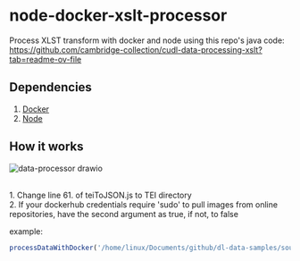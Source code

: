# node-docker-xslt-processor
Process XLST transform with docker and node using this repo's java code: https://github.com/cambridge-collection/cudl-data-processing-xslt?tab=readme-ov-file

## Dependencies

1. [Docker](https://www.docker.com/products/docker-desktop/)
2. [Node](https://nodejs.org/en/download)

## How it works

![data-processor drawio](https://github.com/shenuka-jayasinghe/node-docker-xlst-processor/assets/137282472/26839a60-c89f-4035-a75f-f45abf6f3819)


<br>
1. Change line 61. of teiToJSON.js to TEI directory
<br>
2. If your dockerhub credentials require 'sudo' to pull images from online repositories, have the second argument as true, if not, to false

example:
```js
processDataWithDocker('/home/linux/Documents/github/dl-data-samples/source-data/data/items/data/tei/MS-TEST-ITEM-00002/', true)
```

